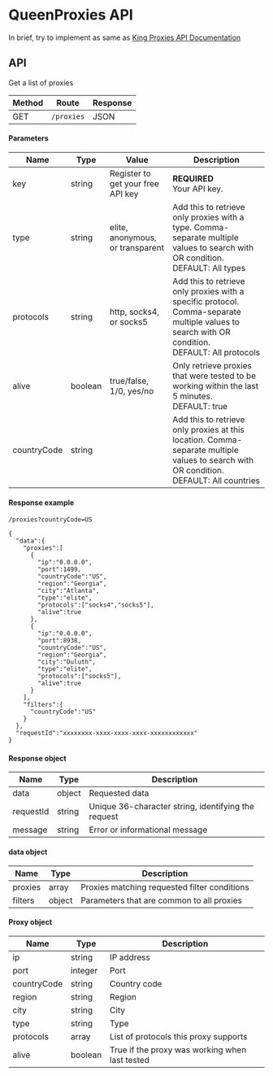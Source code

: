 # QueenProxies API

In brief, try to implement as same as [King Proxies API Documentation](https://kingproxies.com/docs)

## API
Get a list of proxies

|Method|Route|Response|
|------|-----|--------|
|GET|`/proxies`|JSON|


#### Parameters
|Name|	Type|	Value|	Description|
|----|------|------|------|
|key|	string|	Register to get your free API key|	**REQUIRED** <br />Your API key.|
|type|	string|	elite, anonymous, or transparent|	Add this to retrieve only proxies with a type. Comma-separate multiple values to search with OR condition. <br /> DEFAULT: All types|
|protocols|	string|	http, socks4, or socks5|	Add this to retrieve only proxies with a specific protocol. Comma-separate multiple values to search with OR condition.<br />DEFAULT: All protocols|
|alive|	boolean|	true/false, 1/0, yes/no|	Only retrieve proxies that were tested to be working within the last 5 minutes.<br />DEFAULT: true
|countryCode|	string|		|Add this to retrieve only proxies at this location. Comma-separate multiple values to search with OR condition.<br />DEFAULT: All countries|

#### Response example

```
/proxies?countryCode=US
```
```
{
  "data":{
    "proxies":[
      {
        "ip":"0.0.0.0",
        "port":1499,
        "countryCode":"US",
        "region":"Georgia",
        "city":"Atlanta",
        "type":"elite",
        "protocols":["socks4","socks5"],
        "alive":true
      },
      {
        "ip":"0.0.0.0",
        "port":8938,
        "countryCode":"US",
        "region":"Georgia",
        "city":"Duluth",
        "type":"elite",
        "protocols":["socks5"],
        "alive":true
      }
    ],
    "filters":{
      "countryCode":"US"
    }
  },
  "requestId":"xxxxxxxx-xxxx-xxxx-xxxx-xxxxxxxxxxxx"
}
```

#### Response object

|Name|	Type|	Description|
|----|------|------------|
|data|	object|	Requested data|
|requestId|	string|	Unique 36-character string, identifying the request|
|message|	string|	Error or informational message|

#### data object

|Name	|Type|	Description|
|-----|----|-------------|
|proxies|	array	|Proxies matching requested filter conditions|
|filters|	object|	Parameters that are common to all proxies|

#### Proxy object

|Name|	Type|	Description|
|----|------|------------|
|ip|	string|	IP address|
|port|	integer|	Port|
|countryCode|	string|	Country code|
|region|	string|	Region|
|city|	string|	City|
|type|	string|	Type|
|protocols|	array|	List of protocols this proxy supports|
|alive|	boolean|	True if the proxy was working when last tested|
